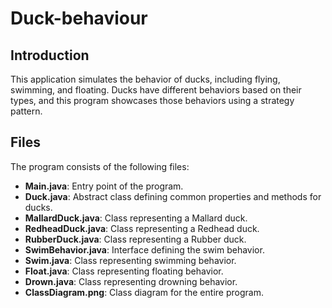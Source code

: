 # Duck-behaviour
## Introduction

This application simulates the behavior of ducks, including flying, swimming, and floating. Ducks have different behaviors based on their types, and this program showcases those behaviors using a strategy pattern.

## Files

The program consists of the following files:

- **Main.java**: Entry point of the program.
- **Duck.java**: Abstract class defining common properties and methods for ducks.
- **MallardDuck.java**: Class representing a Mallard duck.
- **RedheadDuck.java**: Class representing a Redhead duck.
- **RubberDuck.java**: Class representing a Rubber duck.
- **SwimBehavior.java**: Interface defining the swim behavior.
- **Swim.java**: Class representing swimming behavior.
- **Float.java**: Class representing floating behavior.
- **Drown.java**: Class representing drowning behavior.
- **ClassDiagram.png**: Class diagram for the entire program.
